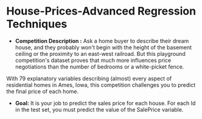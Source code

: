 # House-Prices-Advanced Regression Techniques

* **Competition Description :** Ask a home buyer to describe their dream house, and they probably won't begin with the height of the basement ceiling or the proximity to an east-west railroad. But this playground competition's dataset proves that much more influences price negotiations than the number of bedrooms or a white-picket fence.

With 79 explanatory variables describing (almost) every aspect of residential homes in Ames, Iowa, this competition challenges you to predict the final price of each home.

* **Goal:** It is your job to predict the sales price for each house. For each Id in the test set, you must predict the value of the SalePrice variable.
